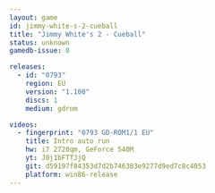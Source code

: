 ```yaml
---
layout: game
id: jimmy-white-s-2-cueball
title: "Jimmy White's 2 - Cueball"
status: unknown
gamedb-issue: 0

releases:
  - id: "0793"
    region: EU
    version: "1.100"
    discs: 1
    medium: gdrom

videos:
  - fingerprint: "0793 GD-ROM1/1 EU"
    title: Intro auto run
    hw: i7 2720qm, GeForce 540M
    yt: J0j1bFTTJjQ
    git: d59197f84353d7d2b746383e9277d9ed7c8c4053
    platform: win86-release
---
```

